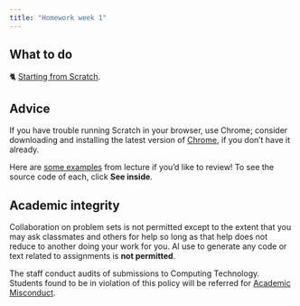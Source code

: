 ```yaml
---
title: "Homework week 1"
---
```


## What to do

🐈 [Starting from Scratch](hw_1/1.1_starting_from_scratch.html).

## Advice

If you have trouble running Scratch in your browser, use Chrome; consider downloading and installing the latest version of [Chrome](https://www.google.com/chrome/), if you don’t have it already.

Here are [some examples](https://scratch.mit.edu/studios/30233348/) from lecture if you’d like to review! To see the source code of each, click **See inside**.

## Academic integrity

Collaboration on problem sets is not permitted except to the extent that you may ask classmates and others for help so long as that help does not reduce to another doing your work for you.  AI use to generate any code or text related to assignments is **not permitted**.

The staff conduct audits of submissions to Computing Technology. Students found to be in violation of this policy will be referred for [Academic Misconduct](https://www.harper-adams.ac.uk/documents/Academic-misconduct-procedure.pdf). 


